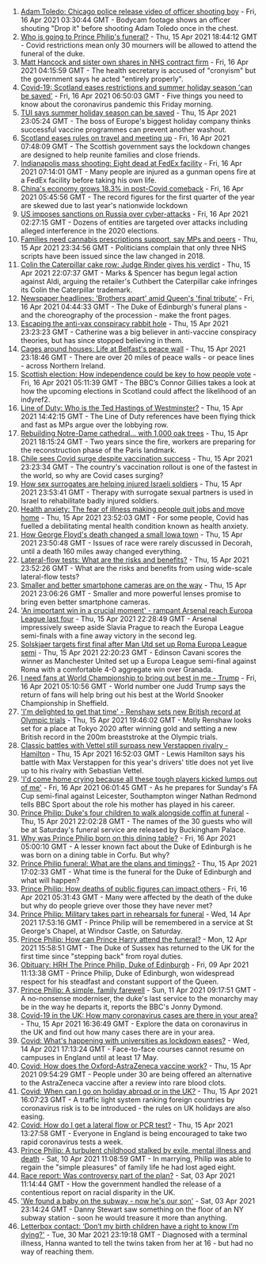 1. [Adam Toledo: Chicago police release video of officer shooting boy](https://www.bbc.co.uk/news/world-us-canada-56768217) - Fri, 16 Apr 2021 03:30:44 GMT - Bodycam footage shows an officer shouting "Drop it" before shooting Adam Toledo once in the chest.
2. [Who is going to Prince Philip's funeral?](https://www.bbc.co.uk/news/uk-56765468) - Thu, 15 Apr 2021 18:44:12 GMT - Covid restrictions mean only 30 mourners will be allowed to attend the funeral of the duke.
3. [Matt Hancock and sister own shares in NHS contract firm](https://www.bbc.co.uk/news/uk-politics-56768601) - Fri, 16 Apr 2021 04:15:59 GMT - The health secretary is accused of "cronyism" but the government says he acted "entirely properly".
4. [Covid-19: Scotland eases restrictions and summer holiday season 'can be saved'](https://www.bbc.co.uk/news/uk-56759957) - Fri, 16 Apr 2021 06:50:03 GMT - Five things you need to know about the coronavirus pandemic this Friday morning.
5. [TUI says summer holiday season can be saved](https://www.bbc.co.uk/news/business-56768270) - Thu, 15 Apr 2021 23:05:24 GMT - The boss of Europe's biggest holiday company thinks successful vaccine programmes can prevent another washout.
6. [Scotland eases rules on travel and meeting up](https://www.bbc.co.uk/news/uk-scotland-56765188) - Fri, 16 Apr 2021 07:48:09 GMT - The Scottish government says the lockdown changes are designed to help reunite families and close friends.
7. [Indianapolis mass shooting: Eight dead at FedEx facility](https://www.bbc.co.uk/news/world-us-canada-56770200) - Fri, 16 Apr 2021 07:14:01 GMT - Many people are injured as a gunman opens fire at a FedEx facility before taking his own life.
8. [China's economy grows 18.3% in post-Covid comeback](https://www.bbc.co.uk/news/business-56768663) - Fri, 16 Apr 2021 05:45:56 GMT - The record figures for the first quarter of the year are skewed due to last year's nationwide lockdown
9. [US imposes sanctions on Russia over cyber-attacks](https://www.bbc.co.uk/news/technology-56755484) - Fri, 16 Apr 2021 02:27:15 GMT - Dozens of entities are targeted over attacks including alleged interference in the 2020 elections.
10. [Families need cannabis prescriptions support, say MPs and peers](https://www.bbc.co.uk/news/uk-politics-56763650) - Thu, 15 Apr 2021 23:34:56 GMT - Politicians complain that only three NHS scripts have been issued since the law changed in 2018.
11. [Colin the Caterpillar cake row: Judge Rinder gives his verdict](https://www.bbc.co.uk/news/business-56768197) - Thu, 15 Apr 2021 22:07:37 GMT - Marks & Spencer has begun legal action against Aldi, arguing the retailer's Cuthbert the Caterpillar cake infringes its Colin the Caterpillar trademark.
12. [Newspaper headlines: 'Brothers apart' amid Queen's 'final tribute'](https://www.bbc.co.uk/news/blogs-the-papers-56768066) - Fri, 16 Apr 2021 04:44:33 GMT - The Duke of Edinburgh's funeral plans - and the choreography of the procession - make the front pages.
13. [Escaping the anti-vax conspiracy rabbit hole](https://www.bbc.co.uk/news/uk-56762061) - Thu, 15 Apr 2021 23:23:23 GMT - Catherine was a big believer in anti-vaccine conspiracy theories, but has since stopped believing in them.
14. [Cages around houses: Life at Belfast's peace wall](https://www.bbc.co.uk/news/uk-northern-ireland-56765168) - Thu, 15 Apr 2021 23:18:46 GMT - There are over 20 miles of peace walls - or peace lines - across Northern Ireland.
15. [Scottish election: How independence could be key to how people vote](https://www.bbc.co.uk/news/uk-scotland-56748634) - Fri, 16 Apr 2021 05:11:39 GMT - The BBC’s Connor Gillies takes a look at how the upcoming elections in Scotland could affect the likelihood of an indyref2.
16. [Line of Duty: Who is the Ted Hastings of Westminster?](https://www.bbc.co.uk/news/uk-politics-56759634) - Thu, 15 Apr 2021 14:42:15 GMT - The Line of Duty references have been flying thick and fast as MPs argue over the lobbying row.
17. [Rebuilding Notre-Dame cathedral... with 1,000 oak trees](https://www.bbc.co.uk/news/world-europe-56761834) - Thu, 15 Apr 2021 18:15:24 GMT - Two years since the fire, workers are preparing for the reconstruction phase of the Paris landmark.
18. [Chile sees Covid surge despite vaccination success](https://www.bbc.co.uk/news/world-latin-america-56731801) - Thu, 15 Apr 2021 23:23:34 GMT - The country's vaccination rollout is one of the fastest in the world, so why are Covid cases surging?
19. [How sex surrogates are helping injured Israeli soldiers](https://www.bbc.co.uk/news/stories-56737828) - Thu, 15 Apr 2021 23:53:41 GMT - Therapy with surrogate sexual partners is used in Israel to rehabilitate badly injured soldiers.
20. [Health anxiety: The fear of illness making people quit jobs and move home](https://www.bbc.co.uk/news/disability-56591440) - Thu, 15 Apr 2021 23:52:03 GMT - For some people, Covid has fuelled a debilitating mental health condition known as health anxiety.
21. [How George Floyd's death changed a small Iowa town](https://www.bbc.co.uk/news/world-us-canada-56726028) - Thu, 15 Apr 2021 23:50:48 GMT - Issues of race were rarely discussed in Decorah, until a death 160 miles away changed everything.
22. [Lateral-flow tests: What are the risks and benefits?](https://www.bbc.co.uk/news/56675624) - Thu, 15 Apr 2021 23:52:26 GMT - What are the risks and benefits from using wide-scale lateral-flow tests?
23. [Smaller and better smartphone cameras are on the way](https://www.bbc.co.uk/news/business-56237991) - Thu, 15 Apr 2021 23:06:26 GMT - Smaller and more powerful lenses promise to bring even better smartphone cameras.
24. ['An important win in a crucial moment' - rampant Arsenal reach Europa League last four](https://www.bbc.co.uk/sport/football/56713057) - Thu, 15 Apr 2021 22:28:49 GMT - Arsenal impressively sweep aside Slavia Prague to reach the Europa League semi-finals with a fine away victory in the second leg.
25. [Solskjaer targets first final after Man Utd set up Roma Europa League semi](https://www.bbc.co.uk/sport/football/56713064) - Thu, 15 Apr 2021 22:20:23 GMT - Edinson Cavani scores the winner as Manchester United set up a Europa League semi-final against Roma with a comfortable 4-0 aggregate win over Granada.
26. [I need fans at World Championship to bring out best in me - Trump](https://www.bbc.co.uk/sport/snooker/56764160) - Fri, 16 Apr 2021 05:10:56 GMT - World number one Judd Trump says the return of fans will help bring out his best at the World Snooker Championship in Sheffield.
27. ['I'm delighted to get that time' - Renshaw sets new British record at Olympic trials](https://www.bbc.co.uk/sport/swimming/56767777) - Thu, 15 Apr 2021 19:46:02 GMT - Molly Renshaw looks set for a place at Tokyo 2020 after winning gold and setting a new British record in the 200m breaststroke at the Olympic trials.
28. [Classic battles with Vettel still surpass new Verstappen rivalry - Hamilton](https://www.bbc.co.uk/sport/formula1/56765731) - Thu, 15 Apr 2021 16:52:03 GMT - Lewis Hamilton says his battle with Max Verstappen for this year's drivers' title does not yet live up to his rivalry with Sebastian Vettel.
29. ['I'd come home crying because all these tough players kicked lumps out of me'](https://www.bbc.co.uk/sport/football/56662521) - Fri, 16 Apr 2021 06:01:45 GMT - As he prepares for Sunday's FA Cup semi-final against Leicester, Southampton winger Nathan Redmond tells BBC Sport about the role his mother has played in his career.
30. [Prince Philip: Duke's four children to walk alongside coffin at funeral](https://www.bbc.co.uk/news/uk-56761074) - Thu, 15 Apr 2021 22:02:28 GMT - The names of the 30 guests who will be at Saturday's funeral service are released by Buckingham Palace.
31. [Why was Prince Philip born on this dining table?](https://www.bbc.co.uk/news/uk-56765169) - Fri, 16 Apr 2021 05:00:10 GMT - A lesser known fact about the Duke of Edinburgh is he was born on a dining table in Corfu. But why?
32. [Prince Philip funeral: What are the plans and timings?](https://www.bbc.co.uk/news/uk-56694327) - Thu, 15 Apr 2021 17:02:33 GMT - What time is the funeral for the Duke of Edinburgh and what will happen?
33. [Prince Philip: How deaths of public figures can impact others](https://www.bbc.co.uk/news/uk-england-bristol-56718056) - Fri, 16 Apr 2021 05:31:43 GMT - Many were affected by the death of the duke but why do people grieve over those they have never met?
34. [Prince Philip: Military takes part in rehearsals for funeral](https://www.bbc.co.uk/news/uk-56753421) - Wed, 14 Apr 2021 17:53:16 GMT - Prince Philip will be remembered in a service at St George's Chapel, at Windsor Castle, on Saturday.
35. [Prince Philip: How can Prince Harry attend the funeral?](https://www.bbc.co.uk/news/uk-56709506) - Mon, 12 Apr 2021 15:58:51 GMT - The Duke of Sussex has returned to the UK for the first time since "stepping back" from royal duties.
36. [Obituary: HRH The Prince Philip, Duke of Edinburgh](https://www.bbc.co.uk/news/uk-10224525) - Fri, 09 Apr 2021 11:13:38 GMT - Prince Philip, Duke of Edinburgh, won widespread respect for his steadfast and constant support of the Queen.
37. [Prince Philip: A simple, family farewell](https://www.bbc.co.uk/news/56708741) - Sun, 11 Apr 2021 09:17:51 GMT - A no-nonsense moderniser, the duke's last service to the monarchy may be in the way he departs it, reports the BBC's Jonny Dymond.
38. [Covid-19 in the UK: How many coronavirus cases are there in your area?](https://www.bbc.co.uk/news/uk-51768274) - Thu, 15 Apr 2021 16:36:49 GMT - Explore the data on coronavirus in the UK and find out how many cases there are in your area.
39. [Covid: What's happening with universities as lockdown eases?](https://www.bbc.co.uk/news/explainers-52753913) - Wed, 14 Apr 2021 17:13:24 GMT - Face-to-face courses cannot resume on campuses in England until at least 17 May.
40. [Covid: How does the Oxford-AstraZeneca vaccine work?](https://www.bbc.co.uk/news/health-55302595) - Thu, 15 Apr 2021 09:54:29 GMT - People under 30 are being offered an alternative to the AstraZeneca vaccine after a review into rare blood clots.
41. [Covid: When can I go on holiday abroad or in the UK?](https://www.bbc.co.uk/news/explainers-52646738) - Thu, 15 Apr 2021 16:07:23 GMT - A traffic light system ranking foreign countries by coronavirus risk is to be introduced - the rules on UK holidays are also easing.
42. [Covid: How do I get a lateral flow or PCR test?](https://www.bbc.co.uk/news/health-51943612) - Thu, 15 Apr 2021 13:27:58 GMT - Everyone in England is being encouraged to take two rapid coronavirus tests a week.
43. [Prince Philip: A turbulent childhood stalked by exile, mental illness and death](https://www.bbc.co.uk/news/uk-56690270) - Sat, 10 Apr 2021 11:08:59 GMT - In marrying, Philip was able to regain the "simple pleasures" of family life he had lost aged eight.
44. [Race report: Was controversy part of the plan?](https://www.bbc.co.uk/news/uk-politics-56578839) - Sat, 03 Apr 2021 11:14:44 GMT - How the government handled the release of a contentious report on racial disparity in the UK.
45. ['We found a baby on the subway - now he's our son'](https://www.bbc.co.uk/news/stories-56409764) - Sat, 03 Apr 2021 23:14:24 GMT - Danny Stewart saw something on the floor of an NY subway station - soon he would treasure it more than anything.
46. [Letterbox contact: ‘Don’t my birth children have a right to know I’m dying?'](https://www.bbc.co.uk/news/stories-56576285) - Tue, 30 Mar 2021 23:19:18 GMT - Diagnosed with a terminal illness, Hanna wanted to tell the twins taken from her at 16 - but had no way of reaching them.
